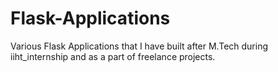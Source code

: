 # Flask-Applications
Various Flask Applications that I have built after M.Tech during iiht_internship and as a part of freelance projects.


